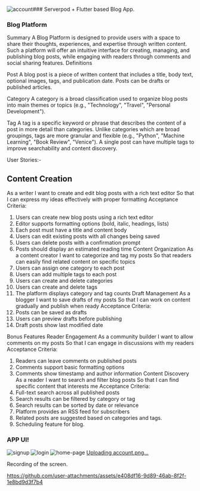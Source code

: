 ![account](https://github.com/user-attachments/assets/9a890009-98fd-418b-b051-063134a8a28c)### Serverpod + Flutter based Blog App.

###  Blog Platform

Summary
A Blog Platform is designed to provide users with a space to share their thoughts, experiences, and expertise through written content. Such a platform will offer an intuitive interface for creating, managing, and publishing blog posts, while engaging with readers through comments and social sharing features.
Definitions

Post
A blog post is a piece of written content that includes a title, body text, optional images, tags, and publication date. Posts can be drafts or published articles.

Category
A category is a broad classification used to organize blog posts into main themes or topics (e.g., "Technology", "Travel", "Personal Development").

Tag
A tag is a specific keyword or phrase that describes the content of a post in more detail than categories. Unlike categories which are broad groupings, tags are more granular and flexible (e.g., "Python", "Machine Learning", "Book Review", "Venice"). A single post can have multiple tags to improve searchability and content discovery.

User Stories:- 

Content Creation
---------------------------------
As a writer
I want to create and edit blog posts with a rich text editor
So that I can express my ideas effectively with proper formatting
Acceptance Criteria:
1. Users can create new blog posts using a rich text editor
2. Editor supports formatting options (bold, italic, headings, lists)
3. Each post must have a title and content body
4. Users can edit existing posts with all changes being saved
5. Users can delete posts with a confirmation prompt
6. Posts should display an estimated reading
time
Content Organization
As a content creator
I want to categorize and tag my posts
So that readers can easily find related content on specific topics
1. Users can assign one category to each
post
2. Users can add multiple tags to each post
3. Users can create and delete categories
4. Users can create and delete tags
5. The platform displays category and tag
counts
Draft Management
As a blogger
I want to save drafts of my posts
So that I can work on content gradually and publish when ready
Acceptance Criteria:
1. Posts can be saved as drafts
2. Users can preview drafts before publishing
3. Draft posts show last modified date

Bonus Features
Reader Engagement
As a community builder
I want to allow comments on my posts
So that I can engage in discussions with my
readers
Acceptance Criteria:
1. Readers can leave comments on published
posts
2. Comments support basic formatting
options
3. Comments show timestamp and author
information
Content Discovery
As a reader
I want to search and filter blog posts
So that I can find specific content that interests me
Acceptance Criteria:
1. Full-text search across all published posts
2. Search results can be filtered by category
or tag
3. Search results can be sorted by date or
relevance
4. Platform provides an RSS feed for subscribers
5. Related posts are suggested based on
categories and tags.
6. Scheduling feature for blog.


### APP UI!
![signup](https://github.com/user-attachments/assets/5daebc32-02c7-4389-82ae-bb145708e361)
![login](https://github.com/user-attachments/assets/48a1440b-e497-40b0-869a-0904978d9acd)
![home-page](https://github.com/user-attachments/assets/c41f2cbe-a5f4-47b5-a457-fb22f243c7aa)
[Uploading account.png…]()


Recording of the screen.



https://github.com/user-attachments/assets/e408df16-9d89-46ab-8f2f-1e8bd9d3f7b4

